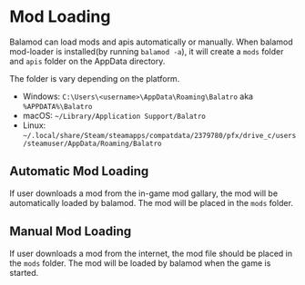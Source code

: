 # Mod Loading

Balamod can load mods and apis automatically or manually. When balamod mod-loader is installed(by running `balamod -a`), it will create a `mods` folder and `apis` folder on the AppData directory. 

The folder is vary depending on the platform.

- Windows: `C:\Users\<username>\AppData\Roaming\Balatro` aka `%APPDATA%\Balatro`
- macOS: `~/Library/Application Support/Balatro`
- Linux: `~/.local/share/Steam/steamapps/compatdata/2379780/pfx/drive_c/users/steamuser/AppData/Roaming/Balatro`

## Automatic Mod Loading

If user downloads a mod from the in-game mod gallary, the mod will be automatically loaded by balamod. The mod will be placed in the `mods` folder.

## Manual Mod Loading

If user downloads a mod from the internet, the mod file should be placed in the `mods` folder. The mod will be loaded by balamod when the game is started.